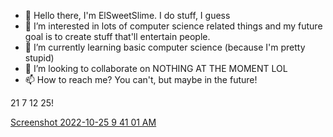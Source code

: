 - 👋 Hello there, I'm ElSweetSlime. I do stuff, I guess
- 👀 I’m interested in lots of computer science related things and my future goal is to create stuff that'll entertain people.
- 🌱 I’m currently learning basic computer science (because I'm pretty stupid)
- 💞️ I’m looking to collaborate on NOTHING AT THE MOMENT LOL
- 📫 How to reach me? You can't, but maybe in the future!





21 7 12 25!

[Screenshot 2022-10-25 9 41 01 AM](https://user-images.githubusercontent.com/115834334/199325575-fcd9a39c-d193-4700-b633-a27f0d4e167e.png)
